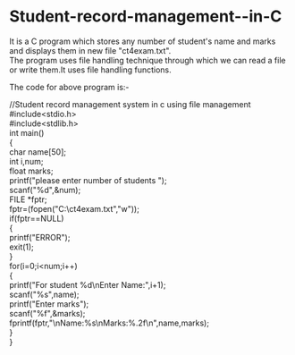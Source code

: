 # Student-record-management--in-C    
It is a C program which stores any number of student's name and marks and displays them in new file "ct4exam.txt".    
The program uses file handling technique through which we can read a file or write them.It uses file handling functions.    
      
      
The code for above program is:-    
     
     
//Student record management system in c using file management     
#include<stdio.h>    
#include<stdlib.h>    
int main()    
{    
   char name[50];    
   int i,num;     
   float marks;     
   printf("please enter number of students ");     
   scanf("%d",&num);     
   FILE *fptr;     
   fptr=(fopen("C:\\ct4exam.txt","w"));    
   if(fptr==NULL)   
   {    
      printf("ERROR");    
      exit(1);    
   }    
   for(i=0;i<num;i++)    
   {     
      printf("For student %d\nEnter Name:",i+1);     
      scanf("%s",name);     
      printf("Enter marks");     
      scanf("%f",&marks);     
      fprintf(fptr,"\nName:%s\nMarks:%.2f\n",name,marks);     
   }      
}      
